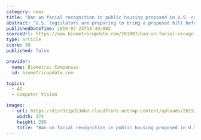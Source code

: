 ```yaml
---
category: news
title: "Ban on facial recognition in public housing proposed in U.S. congress"
abstract: "U.S. legislators are preparing to bring a proposed bill before congress which would ban the use of biometric facial recognition by public housing units the receive funding from the Department of Housing and Urban Development, CNET reports. The “No ..."
publishedDateTime: 2019-07-23T18:49:00Z
sourceUrl: https://www.biometricupdate.com/201907/ban-on-facial-recognition-in-public-housing-proposed-in-u-s-congress
type: article
score: 39
published: false

provider:
  name: Biometric Companies
  id: biometricupdate.com

topics:
  - AI
  - Computer Vision

images:
  - url: https://d1sr9z1pdl3mb7.cloudfront.net/wp-content/uploads/2019/06/28114251/biometric-facial-recognition-group.png
    width: 374
    height: 295
    title: "Ban on facial recognition in public housing proposed in U.S. congress"
---
```

